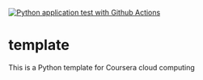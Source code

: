 [![Python application test with Github Actions](https://github.com/qiaoqiao7878/template/actions/workflows/main.yml/badge.svg)](https://github.com/qiaoqiao7878/template/actions/workflows/main.yml)

# template
This is a Python template for Coursera cloud computing

